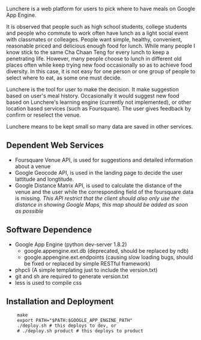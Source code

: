 Lunchere is a web platform for users to pick where to have meals on Google App Engine.

It is observed that people such as high school students, college students and people who
commute to work often have lunch as a light social event with classmates or colleages.
People want simple, healthy, convenient, reasonable priced and delicious enough
food for lunch. While many people I know stick to the same Cha Chaan Teng for every lunch
to keep a penetrating life.
However, many people choose to lunch in different old places often while keep
trying new food occasionally so as to achieve food diversity.
In this case, it is not easy for one person or one group of people to select
where to eat, as some one must decide.

Lunchere is the tool for user to make the decision. It make suggestion based on user's
meal history. Occasionally it would suggest new food based on Lunchere's
learning engine (currently not implemented), or other location based services (such
as Foursquare). The user gives feedback by confirm or reselect the venue.

Lunchere means to be kept small so many data are saved in other services.

## Dependent Web Services

* Foursquare Venue API, is used for suggestions and detailed information about a venue
* Google Geocode API, is used in the landing page to decide the user lattitude and longtitude.
* Google Distance Matrix API, is used to calculate the distance of the venue and the user while
  the corresponding field of the foursquare data is missing. *This API restrict that the client should
  also only use the distance in showing Google Maps, this map should be added as soon as possible*

## Software Dependence

* Google App Engine (python dev-server 1.8.2)
    * google.appengine.ext.db (deprecated, should be replaced by ndb)
    * google.appengine.ext.endpoints (causing slow loading bugs, should be fixed or replaced by simple RESTful framework)
* phpcli (A simple templating just to include the version.txt)
* git and sh are required to generate version.txt
* less is used to compile css

## Installation and Deployment

        make 
        export PATH="$PATH:$GOOGLE_APP_ENGINE_PATH"
        ./deploy.sh # this deploys to dev, or
        # ./deploy.sh product # this deploys to product

